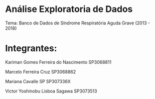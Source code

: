 # Análise Exploratoria de Dados

Tema: Banco de Dados de Síndrome Respiratória Aguda Grave (2013 - 2018)

# Integrantes:

Kariman Gomes Ferreira do Nascimento SP3068811

Marcelo Ferreira Cruz SP3068862

Mariana Cavalle SP SP307336X

Victor Yoshinobu Lisboa Sagawa SP3073513
